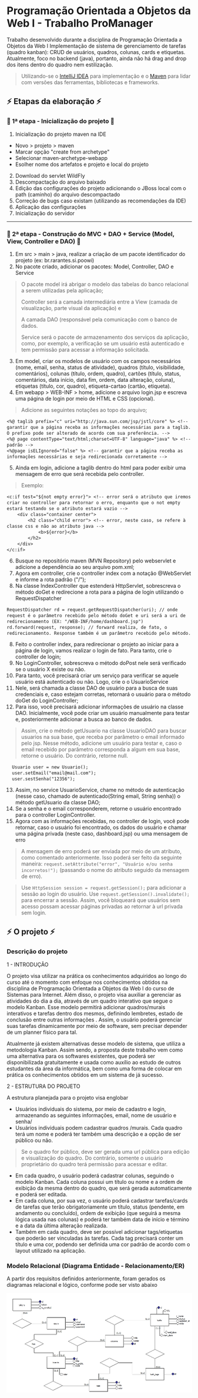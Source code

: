 # Programação Orientada a Objetos da Web I - Trabalho ProManager
Trabalho desenvolvido durante a disciplina de Programação Orientada a Objetos da Web I
Implementação de sistema de gerenciamento de tarefas (quadro kanban): CRUD de usuários, quadros, colunas, cards e etiquetas. Atualmente, 
foco no backend (java), portanto, ainda não há drag and drop dos itens dentro do quadro nem estilização. 

> Utilizando-se o [IntelliJ IDEA](https://www.jetbrains.com/pt-br/idea/) para implementação e o [Maven](https://mvnrepository.com/) 
> para lidar com versões das ferramentas, bibliotecas e frameworks.

## :zap: Etapas da elaboração :zap: 
### 🔸 1ª etapa - Inicialização do projeto 🔸
1. Inicialização do projeto maven na IDE 
 - Novo > projeto > maven
 - Marcar opção "create from archetype" 
 - Selecionar maven-archetype-webapp
 - Esolher nome dos artefatos e projeto e local do projeto
2. Download do servlet WildFly
3. Descompactação do arquivo baixado
4. Edição das configurações do projeto adicionando o JBoss local com o path (caminho) do arquivo descompactado
5. Correção de bugs caso existam (utilizando as recomendações da IDE)
6. Aplicação das configurações
7. Inicialização do servidor
<hr />

### 🔸 2ª etapa - Construção do MVC + DAO + Service (Model, View, Controller e DAO) 🔸
1. Em src > main > java, realizar a criação de um pacote identificador do projeto (ex: br.rarantes.si.poowi)
2. No pacote criado, adicionar os pacotes: Model, Controller, DAO e Service

> O pacote model irá abrigar o modelo das tabelas do banco relacional a serem utilizadas pela aplicação; 
> 
> Controller será a camada intermediária entre a View (camada de visualização, parte visual da aplicação) e 
> 
>  A camada DAO (responsável pela comunicação com o banco de dados. 
>  
>  Service será o pacote de armazenamento dos serviços da aplicação, 
> como, por exemplo, a verificação se um usuário está autenticado e tem permissão para acessar a informação solicitada.

3. Em model, criar os modelos de usuário com os campos necessários (nome, email, senha, status de atividade), quadros (título, 
visibilidade, comentários), colunas (título, ordem, quadro), cartões (título, status, comentários, data início, data fim, ordem, data alteração, coluna),
etiquetas (título, cor, quadro), etiqueta-cartao (cartão, etiqueta).
4. Em webapp > WEB-INF > home, adicione o arquivo login.jsp e escreva uma página de login por meio de HTML e CSS (opcional).
> Adicione as seguintes notações ao topo do arquivo; 
```
<%@ taglib prefix="c" uri="http://java.sun.com/jsp/jstl/core" %> <!-- garantir que a página receba as informações necessárias para a taglib. O prefixo pode ser alterado de acordo com sua preferência. -->
<%@ page contentType="text/html;charset=UTF-8" language="java" %> <!-- padrão -->
<%@page isELIgnored="false" %> <!-- garantir que a página receba as informações necessárias e seja redirecionada corretamente -->
```
5. Ainda em login, adicione a taglib dentro do html para poder exibir uma mensagem de erro que será recebida pelo controller.
> Exemplo: 
```
<c:if test="${not empty error}"> <!-- error será o atributo que iremos criar no controller para retornar o erro, enquanto que o not empty estará testando se o atributo estará vazio -->
    <div class="container center">
        <h2 class="child error"> <!-- error, neste caso, se refere à classe css e não ao atributo java -->
            <b>${error}</b>
        </h2>
    </div>
</c:if>
 ```
6. Busque no repositório maven (MVN Repository) pelo webservlet e adicione a dependência ao seu arquivo pom.xml;
7. Agora em controller, crie o controller index com a notação @WebServlet e informe a rota padrão ("/");
8. Na classe IndexController que estenderá HttpServlet, sobrescreva o método doGet e redirecione a rota para a página de login utilizando o RequestDispatcher
```
RequestDispatcher rd = request.getRequestDispatcher(uri); // onde request é o parâmetro recebido pelo método doGet e uri será a uri de redirecionamento (EX: "/WEB-INF/home/dashboard.jsp")
rd.forward(request, response); // forward realiza, de fato, o redirecionamento. Response também é um parâmetro recebido pelo método.
```
8. Feito o controller index, para redirecionar o projeto ao iniciar para a página de login, vamos realizar o login de fato. Para tanto, crie o 
controller de login;
9. No LoginController, sobrescreva o método doPost nele será verificado se o usuário X existe ou não. 
10. Para tanto, você precisará criar um serviço para verificar se aquele usuário está autenticado ou não. Logo, crie o o UsuarioService
11. Nele, será chamada a classe DAO de usuário para a busca de suas credenciais e, caso estejam corretas, retornará o usuário para o método doGet do 
LoginController;
12. Para isso, você precisará adicionar informações de usuário na classe DAO. Inicialmente, você pode criar um usuário manualmente para testar e, 
posteriormente adicionar a busca ao banco de dados.
> Assim, crie o método getUsuario na classe UsuarioDAO para buscar usuarios na sua base, que receba por parâmetro o email informado pelo jsp. 
> Nesse método, adicione um usuário para testar e, caso o email 
> recebido por parâmetro corresponda a algum em sua base, retorne o usuário. Do contrário, retorne null.
```
  Usuario user = new Usuario();
  user.setEmail("email@mail.com");
  user.sestSenha("12356");
```
13. Assim, no service UsuarioService, chame no método de autenticação (nesse caso, chamado de autenticado(String email, String senha)) o método 
getUsuario da classe DAO;
14. Se a senha e o email corresponderem, retorne o usuário encontrado para o controller LoginController.
15. Agora com as informações recebidas, no controller de login, você pode retornar, caso o usuário foi encontrado, os dados do usuário e chamar uma 
página privada (neste caso, dashboard.jsp) ou uma mensagem de erro
> A mensagem de erro poderá ser enviada por meio de um atributo, como comentado anteriormente. Isso poderá ser feito da seguinte maneira: 
`` request.setAttribute("error", "Usuário e/ou senha incorretos!"); ``
> (passando o nome do atributo seguido da mensagem de erro).

> Use ``HttpSession session = request.getSession();`` para adicionar a sessão ao login do usuário. Use ``request.getSession().invalidate();`` para encerrar 
a sessão. 
> Assim, você bloqueará que usuários sem acesso possam acessar páginas privadas ao retornar à url privada sem login.

## :zap: O projeto :zap:
### Descrição do projeto
1 - INTRODUÇÃO

O projeto visa utilizar na prática os conhecimentos adquiridos ao longo do curso até o
momento com enfoque nos conhecimentos obtidos na disciplina de Programação Orientada
a Objetos da Web I do curso de Sistemas para Internet. Além disso, o projeto visa auxiliar a
gerenciar as atividades do dia a dia, através de um quadro interativo que segue o modelo
Kanban. Esse modelo permitirá adicionar quadros/murais interativos e tarefas dentro dos
mesmos, definindo lembretes, estado de conclusão entre outras informações . Assim, o
usuário poderá gerenciar suas tarefas dinamicamente por meio de software, sem precisar
depender de um planner físico para tal.

Atualmente já existem alternativas desse modelo de sistema, que utiliza a metodologia
Kanban. Assim sendo, a proposta deste trabalho vem como uma alternativa para os
softwares existentes, que poderá ser disponibilizada gratuitamente e usada como auxílio ao
estudo de outros estudantes da área da informática, bem como uma forma de colocar em
prática os conhecimentos obtidos em um sistema de já sucesso.

2 - ESTRUTURA DO PROJETO

A estrutura planejada para o projeto visa englobar
- Usuários individuais do sistema, por meio de cadastro e login, armazenando
as seguintes informações, email, nome de usuário e senha/
- Usuários individuais podem cadastrar quadros /murais. Cada quadro terá um
nome e poderá ter também uma descrição e a opção de ser público ou não.

>Se o quadro for público, deve ser gerada uma url pública para edição e
visualização do quadro. Do contrário, somente o usuário proprietário do
quadro terá permissão para acessar e editar.

- Em cada quadro, o usuário poderá cadastrar colunas, seguindo o modelo
Kanban. Cada coluna possui um título ou nome e a ordem de exibição da
mesma dentro do quadro, que será gerada automaticamente e poderá ser
editada.
- Em cada coluna, por sua vez, o usuário poderá cadastrar tarefas/cards de
tarefas que terão obrigatoriamente um título, status (pendente, em
andamento ou concluído), ordem de exibição (que seguirá a mesma lógica
usada nas colunas) e poderá ter também data de início e término e a data da
última alteração realizada.
- Também em cada quadro, deve ser possível adicionar tags/etiquetas que
poderão ser vinculadas às tarefas. Cada tag precisará conter um título e uma
cor, podendo ser definida uma cor padrão de acordo com o layout utilizado na
aplicação.

### Modelo Relacional (Diagrama Entidade - Relacionamento/ER)
A partir dos requisitos definidos anteriormente, foram gerados os diagramas relacional e lógico, conforme pode ser visto abaixo

![img](./poow1.jpg)
